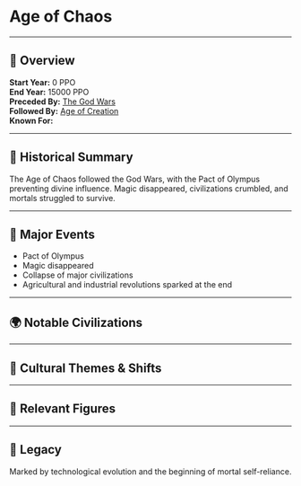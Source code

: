 # Age of Chaos

---

## 🧭 Overview
**Start Year:** 0 PPO  
**End Year:** 15000 PPO    
**Preceded By:** [The God Wars](../The_God_Wars)   
**Followed By:** [Age of Creation](../Age_of_Creation)   
**Known For:**



---

## 📜 Historical Summary
The Age of Chaos followed the God Wars, with the Pact of Olympus preventing divine influence. Magic disappeared, civilizations crumbled, and mortals struggled to survive.

---

## 🧩 Major Events
- Pact of Olympus
- Magic disappeared
- Collapse of major civilizations
- Agricultural and industrial revolutions sparked at the end

---

## 🌍 Notable Civilizations


---

## 🌟 Cultural Themes & Shifts


---

## 🔗 Relevant Figures


---

## 🧙 Legacy
Marked by technological evolution and the beginning of mortal self-reliance.
